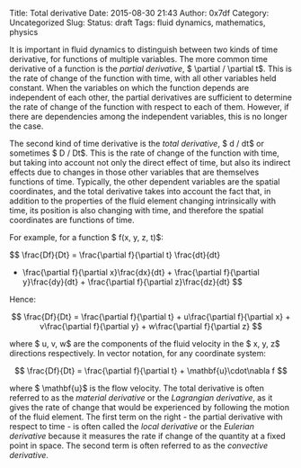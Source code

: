Title: Total derivative
Date: 2015-08-30 21:43
Author: 0x7df
Category: Uncategorized
Slug:
Status: draft
Tags: fluid dynamics, mathematics, physics

It is important in fluid dynamics to distinguish between two kinds of
time derivative, for functions of multiple variables. The more common
time derivative of a function is the *partial derivative*,
$ \partial / \partial t$. This is the rate of change of
the function with time, with all other variables held constant. When the
variables on which the function depends are independent of each other,
the partial derivatives are sufficient to determine the rate of change
of the function with respect to each of them. However, if there are
dependencies among the independent variables, this is no longer the
case.

The second kind of time derivative is the *total derivative*, $ d / dt$
or sometimes $ D / Dt$. This
is the rate of change of the function with time, but taking into account
not only the direct effect of time, but also its indirect effects due to
changes in those other variables that are themselves functions of time.
Typically, the other dependent variables are the spatial coordinates,
and the total derivative takes into account the fact that, in addition
to the properties of the fluid element changing intrinsically with time,
its position is also changing with time, and therefore the spatial
coordinates are functions of time.

For example, for a function $ f(x, y, z, t)$:

$$ \frac{Df}{Dt} = \frac{\partial f}{\partial t} \frac{dt}{dt}
+ \frac{\partial f}{\partial x}\frac{dx}{dt} + \frac{\partial
f}{\partial y}\frac{dy}{dt} + \frac{\partial f}{\partial
z}\frac{dz}{dt} $$

Hence:

$$ \frac{Df}{Dt} = \frac{\partial f}{\partial t} +
u\frac{\partial f}{\partial x} + v\frac{\partial f}{\partial y} +
w\frac{\partial f}{\partial z} $$

where $ u, v, w$ are the components of the fluid
velocity in the $ x, y, z$ directions
respectively. In vector notation, for any coordinate system:

$$ \frac{Df}{Dt} = \frac{\partial f}{\partial t} +
\mathbf{u}\cdot\nabla f $$

where $ \mathbf{u}$ is the flow velocity. The
total derivative is often referred to as the *material derivative* or
the *Lagrangian derivative*, as it gives the rate of change that would
be experienced by following the motion of the fluid element. The first
term on the right - the partial derivative with respect to time - is
often called the *local derivative* or the *Eulerian derivative* because
it measures the rate if change of the quantity at a fixed point in
space. The second term is often referred to as the *convective
derivative*.


